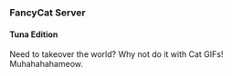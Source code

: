 ### FancyCat Server
#### Tuna Edition

Need to takeover the world? Why not do it with Cat GIFs! Muhahahahameow.
